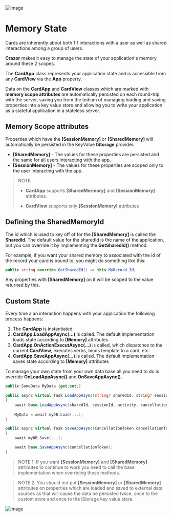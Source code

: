 

![image](https://user-images.githubusercontent.com/17789481/197238565-e3f895d0-6def-4d41-aba2-721d5432b1ef.png)


# Memory State 
Cards are inherently about both 1:1 interactions with a user as well as shared interactions among a group of users. 

**Crazor** makes it easy to manage the state of your application's memory around these 2 scopes. 

The **CardApp** class represents your application state and is accessible from any **CardView** via the **App** property.

Data on the **CardApp** and **CardView** classes which are marked with **memory scope attributes** are automatically persisted on each round-trip with the server, saving you from the tedium of managing loading and saving properties into a key value store and allowing you to write your application as a stateful application in a stateless server.

## Memory Scope attributes

Properties which have the **[SessionMemory]** or **[SharedMemory]** will automatically be persisted in the KeyValue **IStorage** provider.

* **[SharedMemory]** - The values for these properties are persisted and the same for all users interacting with the app,
* **[SessionMemory]** - The values for these properties are scoped only to the user interacting with the app.

> NOTE: 
>
> * **CardApp** supports **[SharedMermory]** and **[SessionMemory]** attributes.
>
> * **CardView** supports only **[SessionMemory]** attributes



## Defining the SharedMemoryId

The id which is used to key off of for the **[SharedMemory]** is called the **SharedId**.  The default value for the sharedId is the name of the application, but you can override it by implementing the **GetSharedId()** method.

For example, if you want your shared memory to associated with the id of the record your card is bound to, you might do something like this:

```C#
public string override GetSharedId() => this.MyRecord.Id;
```

Any properties with **[SharedMemory]** on it will be scoped to the value returned by this.

## Custom State

Every time a an interaction happens with your application the following process happens:

1. The **CardApp** is instantiated
2. **CardApp.LoadAppAsync(...)** is called.  The default implementation loads state according to **[Memory]** attributes 
3. **CardApp.OnActionExecutAsync(...)** is called, which dispatches to the current **CardView**, executes verbs, binds template to a card, etc.
4. **CardApp.SaveAppAsync(...)** is called. The default implementation saves state according to **[Memory]** attributes

To manage your own state from your own data base all you need to do is override **OnLoadAppAsync()** and **OnSaveAppAsync()**.  

```C#
public SomeData MyData {get;set;}

public async virtual Task LoadAppAsync(string? sharedId, string? sessionId, Activity activity, CancellationToken cancellationToken)
{
    await base.LoadAppAsync(sharedId, sessionId, activity, cancellationToken);
    
    MyData = await myDB.Load(...);
}

public async virtual Task SaveAppAsync(CancellationToken cancellationToken)
{
    await myDB.Save(...);

    await base.SaveAppAsync(cancellationToken);
}
```

>  NOTE 1: If you want **[SessionMemory]** and **[SharedMemory]** attributes to continue to work you need to call the base implementation when overriding these methods.

>  NOTE 2: You should not put **[SessionMemory]** or **[SharedMemory]** attributes on properties which are loaded and saved to external data sources as that will cause the data be persisted twice, once to the custom store and once to the IStorage key value store.

![image](https://user-images.githubusercontent.com/17789481/197365048-6a74c3d5-85cd-4c04-a07a-eef2a46e0ddf.png)
